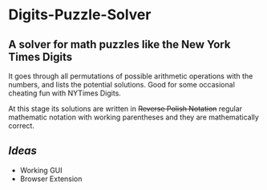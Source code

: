 # Digits-Puzzle-Solver
## A solver for math puzzles like the New York Times Digits

It goes through all permutations of possible arithmetic operations with the numbers, and lists the potential solutions. Good for some occasional cheating fun with NYTimes Digits.

At this stage its solutions are written in ~~Reverse Polish Notation~~ regular mathematic notation with working parentheses and they are mathematically correct.


## *Ideas*
- Working GUI
- Browser Extension